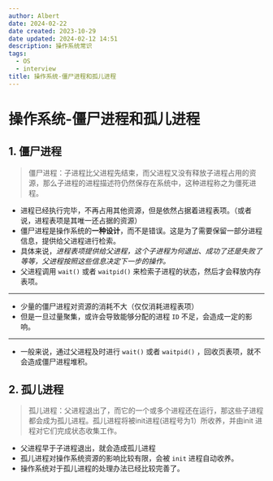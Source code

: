 ```yaml
---
author: Albert
date: 2024-02-22
date created: 2023-10-29
date updated: 2024-02-12 14:51
description: 操作系统常识
tags:
  - OS
  - interview
title: 操作系统-僵尸进程和孤儿进程
---
```


# 操作系统-僵尸进程和孤儿进程

## 1. 僵尸进程

> 僵尸进程：子进程比父进程先结束，而父进程又没有释放子进程占用的资源，那么子进程的进程描述符仍然保存在系统中，这种进程称之为僵死进程。

- 进程已经执行完毕，不再占用其他资源，但是依然占据着进程表项。（或者说，进程表项是其唯一还占据的资源）
- 僵尸进程是操作系统的**一种设计**，而不是错误。这是为了需要保留一部分进程信息，提供给父进程进行检索。
- 具体来说，*进程表项提供给父进程，这个子进程为何退出、成功了还是失败了等等，父进程按照这些信息决定下一步的操作。*
- 父进程调用  `wait()` 或者 `waitpid()`  来检索子进程的状态，然后才会释放内存表项。
---
- 少量的僵尸进程对资源的消耗不大（仅仅消耗进程表项）
- 但是一旦过量聚集，或许会导致能够分配的进程 `ID` 不足，会造成一定的影响。
---
- 一般来说，通过父进程及时进行 `wait()`  或者 `waitpid()` ，回收页表项，就不会造成僵尸进程堆积。

## 2. 孤儿进程

> 孤儿进程：父进程退出了，而它的一个或多个进程还在运行，那这些子进程都会成为孤儿进程。孤儿进程将被init进程(进程号为1）所收养，并由init 进程对它们完成状态收集工作。

- 父进程早于子进程退出，就会造成孤儿进程
- 孤儿进程对操作系统资源的影响比较有限，会被 `init` 进程自动收养。
- 操作系统对于孤儿进程的处理办法已经比较完善了。
